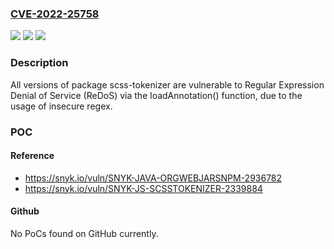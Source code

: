 ### [CVE-2022-25758](https://cve.mitre.org/cgi-bin/cvename.cgi?name=CVE-2022-25758)
![](https://img.shields.io/static/v1?label=Product&message=scss-tokenizer&color=blue)
![](https://img.shields.io/static/v1?label=Version&message=%3E%3D%200%20&color=brighgreen)
![](https://img.shields.io/static/v1?label=Vulnerability&message=Regular%20Expression%20Denial%20of%20Service%20(ReDoS)&color=brighgreen)

### Description

All versions of package scss-tokenizer are vulnerable to Regular Expression Denial of Service (ReDoS) via the loadAnnotation() function, due to the usage of insecure regex.

### POC

#### Reference
- https://snyk.io/vuln/SNYK-JAVA-ORGWEBJARSNPM-2936782
- https://snyk.io/vuln/SNYK-JS-SCSSTOKENIZER-2339884

#### Github
No PoCs found on GitHub currently.

